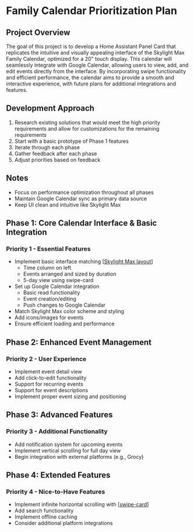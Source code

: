 # Family Calendar Prioritization Plan

## Project Overview

The goal of this project is to develop a Home Assistant Panel Card that replicates the intuitive and visually appealing interface of the Skylight Max Family Calendar, optimized for a 20" touch display. This calendar will seamlessly integrate with Google Calendar, allowing users to view, add, and edit events directly from the interface. By incorporating swipe functionality and efficient performance, the calendar aims to provide a smooth and interactive experience, with future plans for additional integrations and features.

## Development Approach

1. Research existing solutions that would meet the high priority requirements and allow for customizations for the remaining requirements
2. Start with a basic prototype of Phase 1 features
3. Iterate through each phase
4. Gather feedback after each phase
5. Adjust priorities based on feedback

## Notes

- Focus on performance optimization throughout all phases
- Maintain Google Calendar sync as primary data source
- Keep UI clean and intuitive like Skylight Max

## Phase 1: Core Calendar Interface & Basic Integration

### Priority 1 - Essential Features

- Implement basic interface matching [[Skylight Max layout](https://www.skylightframe.com/static/5b035c5f01eddb652e20982a0ba038d3/ddea9/cal-max-hero.webp)]
  - Time column on left
  - Events arranged and sized by duration
  - 5-day view using swipe-card
- Set up Google Calendar integration
  - Basic read functionality
  - Event creation/editing
  - Push changes to Google Calendar
- Match Skylight Max color scheme and styling
- Add icons/images for events
- Ensure efficient loading and performance

## Phase 2: Enhanced Event Management

### Priority 2 - User Experience

- Implement event detail view
- Add click-to-edit functionality
- Support for recurring events
- Support for event descriptions
- Implement proper event sizing and positioning

## Phase 3: Advanced Features

### Priority 3 - Additional Functionality

- Add notification system for upcoming events
- Implement vertical scrolling for full day view
- Begin integration with external platforms (e.g., Grocy)

## Phase 4: Extended Features

### Priority 4 - Nice-to-Have Features

- Implement infinite horizontal scrolling with [[swipe-card](https://github.com/bramkragten/swipe-card)]
- Add search functionality
- Implement offline caching
- Consider additional platform integrations
